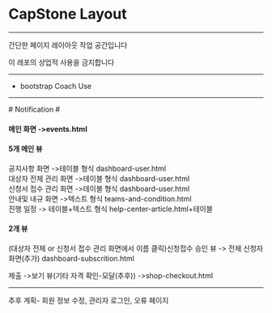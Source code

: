 # CapStone Layout
---
간단한 페이지 레이아웃 작업 공간입니다   

이 레포의 상업적 사용을 금지합니다

---
* bootstrap Coach Use


<hr>
# Notification #

<h4>메인 화면 ->events.html</h4>

<h4>5개 메인 뷰</h4> 
공지사항 화면 ->테이블 형식  dashboard-user.html<br>
대상자 전체 관리 화면 ->테이블 형식 dashboard-user.html<br>
신청서 접수 관리 화면 ->테이블 형식 dashboard-user.html<br>
안내및 내규 화면 ->텍스트 형식 teams-and-condition.html<br>
진행 일정  -> 테이블+텍스트 형식 help-center-article.html+테이블<br>


<h4>2개 뷰</h4>
(대상자 전체 or 신청서 접수 관리 화면에서 이름 클릭)신청접수 승인 뷰
 -> 전체 신청자 화면(추가) dashboard-subscrition.html<br>

제출 ->보기 뷰(기타 자격 확인-모달(추후)) ->shop-checkout.html


---------------------------------------------------------------
추후 계획- 회원 정보 수정, 관리자 로그인, 오류 페이지